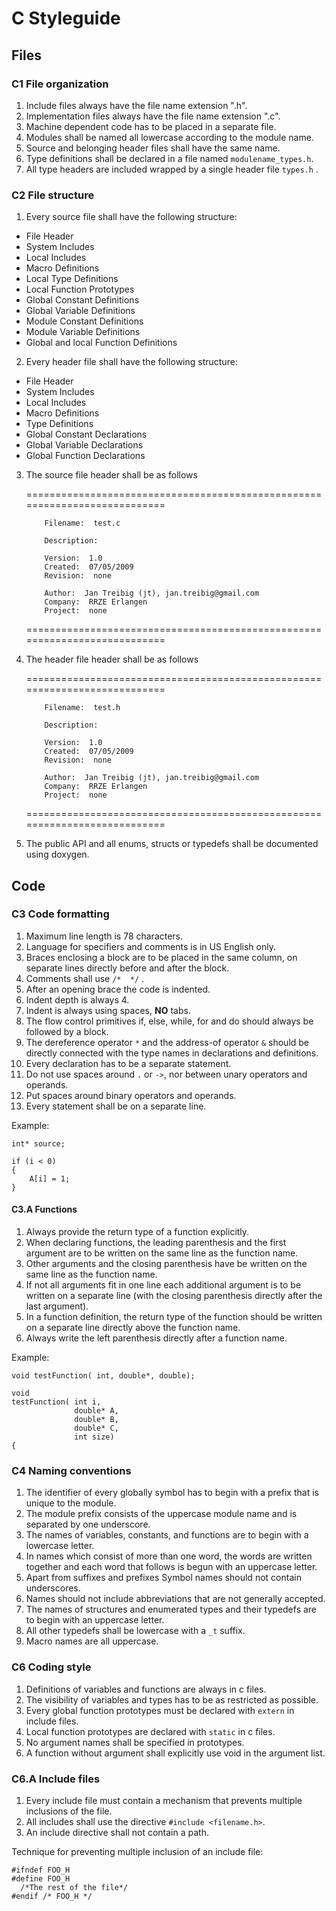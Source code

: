 C Styleguide
============

Files
-----

### C1  File organization

1. Include files always have the file name extension ".h".
2. Implementation files always have the file name extension ".c".
3. Machine dependent code has to be placed in a separate file.
4. Modules shall be named all lowercase according to the module name.
5. Source and belonging header files shall have the same name.
6. Type definitions shall be declared in a file named `modulename_types.h`.
7. All type headers are included wrapped by a single header file `types.h` .

### C2  File structure

1. Every source file shall have the following structure:
* File Header
* System Includes
* Local Includes
* Macro Definitions
* Local Type Definitions
* Local Function Prototypes
* Global Constant Definitions
* Global Variable Definitions
* Module Constant Definitions
* Module Variable Definitions
* Global and local Function Definitions

2. Every header file shall have the following structure:
* File Header
* System Includes
* Local Includes
* Macro Definitions
* Type Definitions
* Global Constant Declarations
* Global Variable Declarations
* Global Function Declarations

3. The source file header shall be as follows

    ===========================================================================
    
           Filename:  test.c
    
           Description:  
       
           Version:  1.0
           Created:  07/05/2009
           Revision:  none
       
           Author:  Jan Treibig (jt), jan.treibig@gmail.com
           Company:  RRZE Erlangen
           Project:  none
       
    ===========================================================================

4. The header file header shall be as follows

    ===========================================================================
    
           Filename:  test.h
    
           Description:  
       
           Version:  1.0
           Created:  07/05/2009
           Revision:  none
       
           Author:  Jan Treibig (jt), jan.treibig@gmail.com
           Company:  RRZE Erlangen
           Project:  none
       
    ===========================================================================

5. The public API and all enums, structs or typedefs shall be documented using doxygen.


Code
----

### C3  Code formatting

1. Maximum line length is 78 characters.
2. Language for specifiers and comments is in US English only.
3. Braces enclosing a block are to be placed in the same column, on separate lines directly before and after the block.
4. Comments shall use `/*  */` .
5. After an opening brace the code is indented.
6. Indent depth is always 4.
7. Indent is always using spaces, **NO** tabs.
8. The flow control primitives if, else, while, for and do should always be followed by a block.
9. The dereference operator `*` and the address-of operator `&` should be directly connected with the type names in declarations and definitions.
10. Every declaration has to be a separate statement.
11. Do not use spaces around `.` or `->`, nor between unary operators and operands.
12. Put spaces around binary operators and operands.
13. Every statement shall be on a separate line.
 
Example:

    int* source;

    if (i < 0)
    {
        A[i] = 1;
    }

#### C3.A Functions

1. Always provide the return type of a function explicitly.
2. When declaring functions, the leading parenthesis and the first argument  are to be written on the same line as the function name.
3. Other arguments and the closing parenthesis have be written on the same line as the function name.
4. If not all arguments fit in one line each additional argument is to be written on a separate line (with the closing parenthesis directly after the last argument).
5. In a function definition, the return type of the function should be written on a separate line directly above the function name.
6. Always write the left parenthesis directly after a function name.

Example:

    void testFunction( int, double*, double);

    void
    testFunction( int i,
                  double* A,
                  double* B,
                  double* C,
                  int size)
    {


### C4  Naming conventions

1. The identifier of every globally symbol has to begin with a prefix that is unique to the module.
2. The module prefix consists of the uppercase module name and is separated by one underscore.
3. The names of variables, constants, and functions are to begin with a lowercase letter.
4. In names which consist of more than one word, the words are written together and each word that follows is begun with an uppercase letter.
5. Apart from suffixes and prefixes Symbol names should not contain underscores.
5. Names should not include abbreviations that are not generally accepted.
6. The names of structures and enumerated types and their typedefs are to begin with an uppercase letter.
7. All other typedefs shall be lowercase with a `_t` suffix.
8. Macro names are all uppercase.


### C6 Coding style

1. Definitions of variables and functions are always in c files.
2. The visibility of variables and types has to be as restricted as possible.
3. Every global function prototypes must be declared with `extern` in include files.
4. Local function prototypes are declared with `static` in c files.
5. No argument names shall be specified in prototypes.
6. A function without argument shall explicitly use void in the argument list.

### C6.A Include files

1. Every include file must contain a mechanism that prevents multiple inclusions of the file.
2. All includes shall use the directive `#include <filename.h>`.
3. An include directive shall not contain a path.

Technique for preventing multiple inclusion of an include file:

    #ifndef FOO_H
    #define FOO_H
      /*The rest of the file*/
    #endif /* FOO_H */



